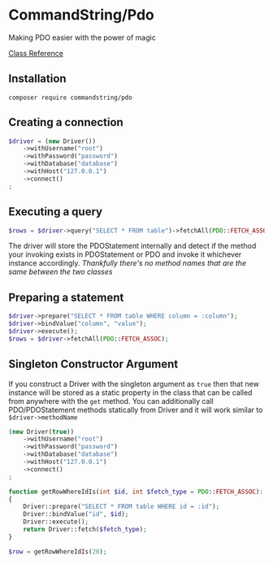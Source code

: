 # CommandString/Pdo #
Making PDO easier with the power of magic

[Class Reference](https://docs.cmdstr.dev/pdo)

## Installation
`composer require commandstring/pdo`

## Creating a connection
```php
$driver = (new Driver())
	->withUsername("root")
	->withPassword("password")
	->withDatabase("database")
	->withHost("127.0.0.1")
	->connect()
;
```

## Executing a query
```php
$rows = $driver->query("SELECT * FROM table")->fetchAll(PDO::FETCH_ASSOC);
```
The driver will store the PDOStatement internally and detect if the method your invoking exists in PDOStatement or PDO and invoke it whichever instance accordingly. *Thankfully there's no method names that are the same between the two classes*

## Preparing a statement
```php
$driver->prepare("SELECT * FROM table WHERE column = :column");
$driver->bindValue("column", "value");
$driver->execute();
$rows = $driver->fetchAll(PDO::FETCH_ASSOC);
```

## Singleton Constructor Argument
If you construct a Driver with the singleton argument as `true` then that new instance will be stored as a static property in the class that can be called from anywhere with the `get` method. You can additionally call PDO/PDOStatement methods statically from Driver and it will work similar to `$driver->methodName`
```php
(new Driver(true))
	->withUsername("root")
	->withPassword("password")
	->withDatabase("database")
	->withHost("127.0.0.1")
	->connect()
;

function getRowWhereIdIs(int $id, int $fetch_type = PDO::FETCH_ASSOC): mixed
{
	Driver::prepare("SELECT * FROM table WHERE id = :id");
	Driver::bindValue("id", $id);
	Driver::execute();
	return Driver::fetch($fetch_type);
}

$row = getRowWhereIdIs(20);
```